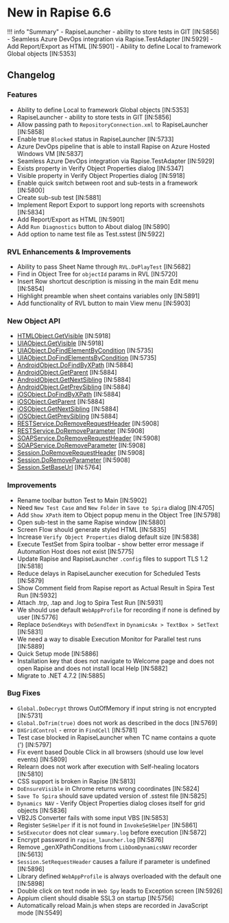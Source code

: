 # New in Rapise 6.6

!!! info "Summary"
    - RapiseLauncher - ability to store tests in GIT [IN:5856]
    - Seamless Azure DevOps integration via Rapise.TestAdapter [IN:5929]
    - Add Report/Export as HTML [IN:5901]
    - Ability to define Local to framework Global objects [IN:5353]

## Changelog

### Features

- Ability to define Local to framework Global objects [IN:5353]
- RapiseLauncher - ability to store tests in GIT [IN:5856]
- Allow passing path to `RepositoryConnection.xml` to RapiseLauncher [IN:5858]
- Enable true `Blocked` status in RapiseLauncher [IN:5733]
- Azure DevOps pipeline that is able to install Rapise on Azure Hosted Windows VM [IN:5837]
- Seamless Azure DevOps integration via Rapise.TestAdapter [IN:5929]
- Exists property in Verify Object Properties dialog [IN:5347]
- Visible property in Verify Object Properties dialog [IN:5918]
- Enable quick switch between root and sub-tests in a framework [IN:5800]
- Create sub-sub test [IN:5881]
- Implement Report Export to support long reports with screenshots [IN:5834]
- Add Report/Export as HTML [IN:5901]
- Add `Run Diagnostics` button to About dialog [IN:5890]
- Add option to name test file as Test.sstest [IN:5922]

### RVL Enhancements & Improvements

- Ability to pass Sheet Name through `RVL.DoPlayTest` [IN:5682]
- Find in Object Tree for `objectId` params in RVL [IN:5720]
- Insert Row shortcut description is missing in the main Edit menu [IN:5854]
- Highlight preamble when sheet contains variables only [IN:5891]
- Add functionality of RVL button to main View menu [IN:5903]

### New Object API

- [HTMLObject.GetVisible](/Libraries/HTMLObject/#visible) [IN:5918]
- [UIAObject.GetVisible](/Libraries/UIAObject/#visible) [IN:5918]
- [UIAObject.DoFindElementByCondition](/Libraries/UIAObject/#dofindelementbycondition) [IN:5735]
- [UIAObject.DoFindElementsByCondition](/Libraries/UIAObject/#dofindelementsbycondition) [IN:5735]
- [AndroidObject.DoFindByXPath](/Libraries/AndroidObject/#dofindbyxpath) [IN:5884]
- [AndroidObject.GetParent](/Libraries/AndroidObject/#parent) [IN:5884]
- [AndroidObject.GetNextSibling](/Libraries/AndroidObject/#nextsibling) [IN:5884]
- [AndroidObject.GetPrevSibling](/Libraries/AndroidObject/#prevsibling) [IN:5884]
- [iOSObject.DoFindByXPath](/Libraries/iOSObject/#dofindbyxpath) [IN:5884]
- [iOSObject.GetParent](/Libraries/iOSObject/#parent) [IN:5884]
- [iOSObject.GetNextSibling](/Libraries/iOSObject/#nextsibling) [IN:5884]
- [iOSObject.GetPrevSibling](/Libraries/iOSObject/#prevsibling) [IN:5884]
- [RESTService.DoRemoveRequestHeader](/Libraries/RESTService/#doremoverequestheader) [IN:5908]
- [RESTService.DoRemoveParameter](/Libraries/RESTService/#doremoveparameter) [IN:5908]
- [SOAPService.DoRemoveRequestHeader](/Libraries/SOAPService/#doremoverequestheader) [IN:5908]
- [SOAPService.DoRemoveParameter](/Libraries/SOAPService/#doremoveparameter) [IN:5908]
- [Session.DoRemoveRequestHeader](/Libraries/Session/#doremoverequestheader) [IN:5908]
- [Session.DoRemoveParameter](/Libraries/Session/#doremoveparameter) [IN:5908]
- [Session.SetBaseUrl](/Libraries/Session/#setbaseurl) [IN:5764]

### Improvements

- Rename toolbar button Test to Main [IN:5902]
- Need `New Test Case` and `New Folder` in `Save to Spira` dialog [IN:4705]
- Add `Show XPath` item to Object popup menu in the Object Tree [IN:5798]
- Open sub-test in the same Rapise window [IN:5880]
- Screen Flow should generate styled HTML [IN:5835]
- Increase `Verify Object Properties` dialog default size [IN:5838]
- Execute TestSet from Spira toolbar - show better error message if Automation Host does not exist [IN:5775]
- Update Rapise and RapiseLauncher `.config` files to support TLS 1.2 [IN:5818]
- Reduce delays in RapiseLauncher execution for Scheduled Tests [IN:5879]
- Show Comment field from Rapise report as Actual Result in Spira Test Run [IN:5932]
- Attach .trp, .tap and .log to Spira Test Run [IN:5931]
- We should use default `WebAppProfile` for recording if none is defined by user [IN:5776]
- Replace `DoSendKeys` with `DoSendText` in `DynamicsAx > TextBox > SetText` [IN:5831]
- We need a way to disable Execution Monitor for Parallel test runs [IN:5889]
- Quick Setup mode [IN:5886]
- Installation key that does not navigate to Welcome page and does not open Rapise and does not install local Help [IN:5882]
- Migrate to .NET 4.7.2 [IN:5885]

### Bug Fixes

- `Global.DoDecrypt` throws OutOfMemory if input string is not encrypted [IN:5731]
- `Global.DoTrim(true)` does not work as described in the docs [IN:5769]
- `DXGridControl` - error in `FindCell` [IN:5781]
- Test case blocked in RapiseLauncher when TC name contains a quote (') [IN:5797]
- Fix event based Double Click in all browsers (should use low level events) [IN:5809]
- Relearn does not work after execution with Self-healing locators [IN:5810]
- CSS support is broken in Rapise [IN:5813]
- `DoEnsureVisible` in Chrome returns wrong coordinates [IN:5824]
- `Save To Spira` should save updated version of .sstest file [IN:5825]
- `Dynamics NAV` - Verify Object Properties dialog closes itself for grid objects [IN:5836]
- VB2JS Converter fails with some input VBS [IN:5853]
- Register `SeSHelper` if it is not found in `InvokeSeSHelper` [IN:5861]
- `SeSExecutor` does not clear `summary.log` before execution [IN:5872]
- Encrypt password in `rapise_launcher.log` [IN:5876]
- Remove _genXPathConditions from `LibDomDynamicsNAV` recorder [IN:5613]
- `Session.SetRequestHeader` causes a failure if parameter is undefined [IN:5896]
- Library defined `WebAppProfile` is always overloaded with the default one [IN:5898]
- Double click on text node in `Web Spy` leads to Exception screen [IN:5926]
- Appium client should disable SSL3 on startup [IN:5756]
- Automatically reload Main.js when steps are recorded in JavaScript mode [IN:5549]

